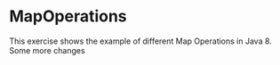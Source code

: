 # MapOperations
This exercise shows the example of different Map Operations in Java 8.
Some more changes